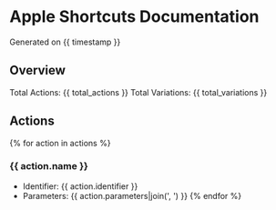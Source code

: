 # Apple Shortcuts Documentation

Generated on {{ timestamp }}

## Overview

Total Actions: {{ total_actions }}
Total Variations: {{ total_variations }}

## Actions

{% for action in actions %}

### {{ action.name }}

- Identifier: {{ action.identifier }}
- Parameters: {{ action.parameters|join(', ') }}
{% endfor %}
